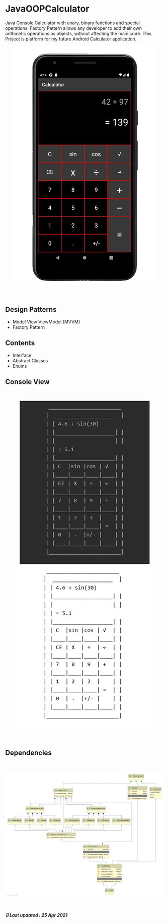 # JavaOOPCalculator

Java Console Calculator with unary, binary functions and special operations. Factory Pattern allows any developer to add their own arithmetic operations as objects, without affecting the main code. This Project is platform for my future Android Calculator application.
<br>
<p align="center">
<img src="assets/futureCalc.png" alt="future Calculator"></img>
</p><br>

## Design Patterns

- Model View ViewModel (MVVM)
- Factory Pattern

## Contents

- Interface
- Abstract Classes
- Enums

## Console View
<br>
<p align="center">
<img src="assets/c02.JPG" alt="calculator"></img><img src="assets/c01.JPG" alt="calculator"></img>
</p><br>

## Dependencies
<br>
<p align="center">
<img src="assets/dependencies.png" alt="dependencies"></img>
</p><br>

___🔃 Last updated : 25 Apr 2021___

